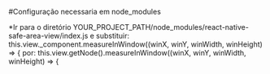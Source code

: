 #Configuração necessaria em node_modules

  *Ir para o diretório YOUR_PROJECT_PATH/node_modules/react-native-safe-area-view/index.js 
  e substituir:
    this.view._component.measureInWindow((winX, winY, winWidth, winHeight) => {
  por:
    this.view.getNode().measureInWindow((winX, winY, winWidth, winHeight) => {
